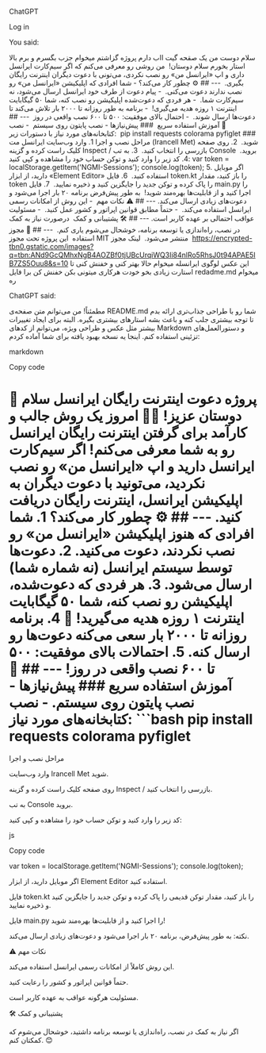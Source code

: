 ChatGPT

Log in

You said:

سلام دوست من یک صقحه گیت ااب دارم پروژه گزاشتم میخوام جزب بگسرم و برم بالا استار بخورم سلام دوستان!  من روشی رو معرفی می‌کنم که اگر سیم‌کارت ایرانسل داری و اپ «ایرانسل من» رو نصب نکردی، می‌تونی با دعوت دیگران اینترنت رایگان بگیری.  --- ## ⚙️ چطور کار می‌کند؟ - شما افرادی که اپلیکیشن «ایرانسل من» رو نصب ندارند دعوت می‌کنی.  - پیام دعوت از طرف خود ایرانسل ارسال می‌شود، نه سیم‌کارت شما.  - هر فردی که دعوت‌شده اپلیکیشن رو نصب کنه، شما ۵۰ گیگابایت اینترنت ۱ روزه هدیه می‌گیری!  - برنامه به طور روزانه تا ۲۰۰۰ بار تلاش می‌کند تا دعوت‌ها ارسال شوند.  - احتمال بالای موفقیت: ۵۰۰ تا ۶۰۰ نصب واقعی در روز  --- ## 🚀 آموزش استفاده سریع  ### پیش‌نیازها - نصب پایتون روی سیستم  - نصب کتابخانه‌های مورد نیاز با دستورات زیر:  pip install requests colorama pyfiglet ### مراحل نصب و اجرا 1. وارد وب‌سایت ایرانسل مت (Irancell Met) شوید.  2. روی صفحه کلیک راست کرده و گزینه Inspect / بازرسی را انتخاب کنید.  3. به تب Console بروید.  4. کد زیر را وارد کنید و توکن حساب خود را مشاهده و کپی کنید: var token = localStorage.getItem('NGMI-Sessions'); console.log(token); 5. اگر موبایل دارید، از ابزار «Element Editor» استفاده کنید.  6. فایل token.kt را باز کنید، مقدار token را پاک کرده و توکن جدید را جایگزین کنید و ذخیره نمایید.  7. فایل main.py را اجرا کنید و از قابلیت‌ها بهره‌مند شوید!  به طور پیش‌فرض برنامه ۲۰ بار اجرا می‌شود و دعوت‌های زیادی ارسال می‌کند. --- ## ⚠️ نکات مهم  - این روش از امکانات رسمی ایرانسل استفاده می‌کند.  - حتماً مطابق قوانین اپراتور و کشور عمل کنید.  - مسئولیت عواقب احتمالی بر عهده کاربر است. --- ## 🛠️ پشتیبانی و کمک  درصورت نیاز به کمک در نصب، راه‌اندازی یا توسعه برنامه، خوشحال می‌شوم یاری کنم.  --- ## 📄 مجوز استفاده  این پروژه تحت مجوز MIT منتشر می‌شود.  لینک مجوز  https://encrypted-tbn0.gstatic.com/images?q=tbn:ANd9GcQMhxNgB4AOZBf0tjUBcUrqiWQ3Ii84nlRo5RhsJ0t94APAE5IB7ZS5Ouu8&s=10 این عکس لوگوی ایرانسله میخوام حالا بهتر کنی و خفنش کنی تا استارت زیادی بخو خودت هرکاری میتونی بکن خفنش کن برا فایل redadme.md میخوام ره

ChatGPT said:

مطمئناً! من می‌توانم متن صفحه‌ی README.md شما رو با طراحی جذاب‌تری ارائه بدم تا توجه بیشتری جلب کنه و باعث بشه استارهای بیشتری بگیره. البته برای ایجاد تغییرات بیشتر مثل عکس و طراحی ویژه، می‌توانم از کدهای Markdown و دستورالعمل‌های تزئینی استفاده کنم. اینجا یه نسخه‌ بهبود یافته برای شما آماده کردم:

markdown

Copy code

# 🚀 پروژه دعوت اینترنت رایگان ایرانسل سلام دوستان عزیز! 🙋‍♂️ امروز یک روش جالب و کارآمد برای گرفتن اینترنت رایگان ایرانسل رو به شما معرفی می‌کنم! اگر سیم‌کارت ایرانسل دارید و اپ «ایرانسل من» رو نصب نکردید، می‌تونید با دعوت دیگران به اپلیکیشن ایرانسل، اینترنت رایگان دریافت کنید. --- ## ⚙️ چطور کار می‌کند؟ 1. شما افرادی که هنوز اپلیکیشن «ایرانسل من» رو نصب نکردند، دعوت می‌کنید. 2. دعوت‌ها توسط سیستم ایرانسل (نه شماره شما) ارسال می‌شود. 3. هر فردی که دعوت‌شده، اپلیکیشن رو نصب کنه، شما **۵۰ گیگابایت اینترنت ۱ روزه** هدیه می‌گیرید! 🎉 4. برنامه روزانه تا **۲۰۰۰ بار** سعی می‌کنه دعوت‌ها رو ارسال کنه. 5. احتمالات بالای موفقیت: **۵۰۰ تا ۶۰۰ نصب واقعی در روز**! --- ## 🚀 آموزش استفاده سریع ### پیش‌نیازها - نصب پایتون روی سیستم. - نصب کتابخانه‌های مورد نیاز: ```bash pip install requests colorama pyfiglet 

مراحل نصب و اجرا

وارد وب‌سایت Irancell Met شوید.

روی صفحه کلیک راست کرده و گزینه Inspect / بازرسی را انتخاب کنید.

به تب Console بروید.

کد زیر را وارد کنید و توکن حساب خود را مشاهده و کپی کنید:

js

Copy code

var token = localStorage.getItem('NGMI-Sessions'); console.log(token); 

اگر موبایل دارید، از ابزار Element Editor استفاده کنید.

فایل token.kt را باز کنید، مقدار توکن قدیمی را پاک کرده و توکن جدید را جایگزین کنید و ذخیره نمایید.

فایل main.py را اجرا کنید و از قابلیت‌ها بهره‌مند شوید!

نکته: به طور پیش‌فرض، برنامه ۲۰ بار اجرا می‌شود و دعوت‌های زیادی ارسال می‌کند.

⚠️ نکات مهم

این روش کاملاً از امکانات رسمی ایرانسل استفاده می‌کند.

حتماً قوانین اپراتور و کشور را رعایت کنید.

مسئولیت هرگونه عواقب به عهده کاربر است.

🛠️ پشتیبانی و کمک

اگر نیاز به کمک در نصب، راه‌اندازی یا توسعه برنامه داشتید، خوشحال می‌شوم که کمکتان کنم. 😊

